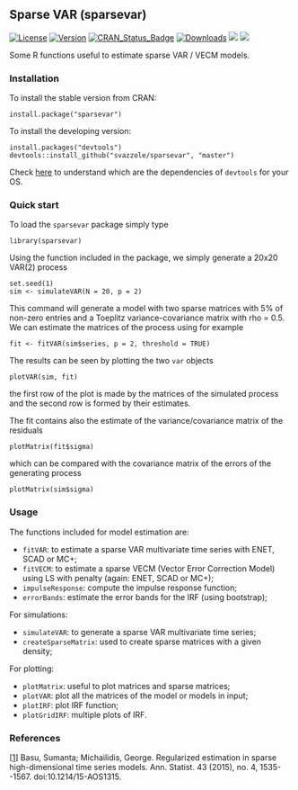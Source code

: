## Sparse VAR (sparsevar)
[![License](http://img.shields.io/badge/license-GPL%20%28%3E=%202%29-brightgreen.svg?style=flat)](http://www.gnu.org/licenses/gpl-2.0.html)
[![Version](https://img.shields.io/badge/version-0.0.10-oran.svg)](https://github.com/svazzole/sparsevar)
[![CRAN_Status_Badge](http://www.r-pkg.org/badges/version/sparsevar)](https://cran.r-project.org/package=sparsevar)
[![Downloads](http://cranlogs.r-pkg.org/badges/sparsevar)](https://cran.r-project.org/package=sparsevar)
![](http://cranlogs.r-pkg.org/badges/sparsevar?color=brightgreen) ![](http://cranlogs.r-pkg.org/badges/grand-total/sparsevar?color=brightgreen)

Some R functions useful to estimate sparse VAR / VECM models.

### Installation

To install the stable version from CRAN:
```{r}
install.package("sparsevar")
```

To install the developing version:
```{r}
install.packages("devtools")
devtools::install_github("svazzole/sparsevar", "master")
```
Check [here](https://www.rstudio.com/products/rpackages/devtools/) to understand which are the dependencies of `devtools` for your OS.

### Quick start

To load the `sparsevar` package simply type
```{r}
library(sparsevar)
```

Using the function included in the package, we simply generate a 20x20 VAR(2) process
```{r}
set.seed(1)
sim <- simulateVAR(N = 20, p = 2)
```
This command will generate a model with two sparse matrices with 5% of non-zero entries and a Toeplitz variance-covariance matrix with rho = 0.5.
We can estimate the matrices of the process using for example
```{r}
fit <- fitVAR(sim$series, p = 2, threshold = TRUE)
```

The results can be seen by plotting the two `var` objects
```{r}
plotVAR(sim, fit)
```
the first row of the plot is made by the matrices of the simulated process and the second row is formed by their estimates.

The fit contains also the estimate of the variance/covariance matrix of the residuals
```{r}
plotMatrix(fit$sigma)
```

which can be compared with the covariance matrix of the errors of the generating process
```{r}
plotMatrix(sim$sigma)
```

### Usage

The functions included for model estimation are:

- `fitVAR`: to estimate a sparse VAR multivariate time series with ENET, SCAD or MC+;
- `fitVECM`: to estimate a sparse VECM (Vector Error Correction Model) using LS with penalty (again: ENET, SCAD or MC+);
- `impulseResponse`: compute the impulse response function;
- `errorBands`: estimate the error bands for the IRF (using bootstrap);

For simulations:

- `simulateVAR`: to generate a sparse VAR multivariate time series;
- `createSparseMatrix`: used to create sparse matrices with a given density;

For plotting:

- `plotMatrix`: useful to plot matrices and sparse matrices;
- `plotVAR`: plot all the matrices of the model or models in input;
- `plotIRF`: plot IRF function;
- `plotGridIRF`: multiple plots of IRF.

### References
[[1](http://projecteuclid.org/euclid.aos/1434546214)] Basu, Sumanta; Michailidis, George. Regularized estimation in sparse high-dimensional time series models. Ann. Statist. 43 (2015), no. 4, 1535--1567. doi:10.1214/15-AOS1315.

